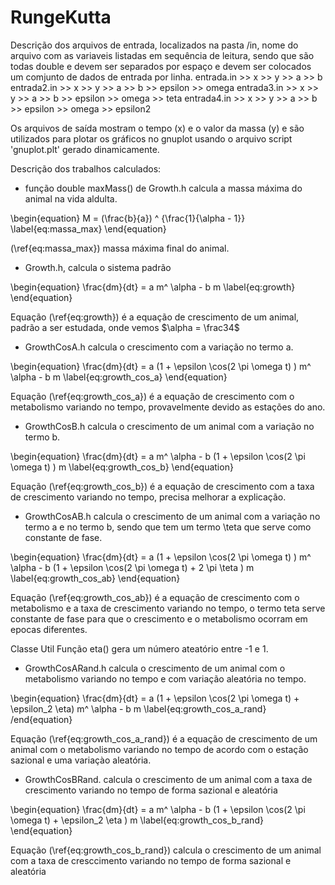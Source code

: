 # RungeKutta
Descrição dos arquivos de entrada, localizados na pasta /in, nome do arquivo com as variaveis listadas em sequência de leitura, sendo que são todas double e devem ser separados por espaço e devem ser colocados um comjunto de dados de entrada por linha. 
entrada.in >> x >> y >> a >> b
entrada2.in >> x >> y >> a >> b >> epsilon >> omega
entrada3.in >> x >> y >> a >> b >> epsilon >> omega >> teta
entrada4.in >> x >> y >> a >> b >> epsilon >> omega >> epsilon2

Os arquivos de saída mostram o tempo (x) e o valor da massa (y) e são utilizados para plotar os gráficos no gnuplot usando o arquivo script 'gnuplot.plt' gerado dinamicamente.

Descrição dos trabalhos calculados: 

* função double maxMass() de Growth.h calcula a massa máxima do animal na vida aldulta. 

\begin{equation}
    M = (\frac{b}{a}) ^ {\frac{1}{\alpha - 1}}
    \label{eq:massa_max}
\end{equation}

(\ref{eq:massa_max}) massa máxima final do animal.

* Growth.h, calcula o sistema padrão

\begin{equation}
    \frac{dm}{dt} = a m^ \alpha - b m
    \label{eq:growth}
\end{equation}

Equação (\ref{eq:growth}) é a equação de crescimento de um animal, padrão a ser estudada, onde vemos $\alpha =  \frac34$

* GrowthCosA.h calcula o crescimento com a variação no termo a.

\begin{equation}
    \frac{dm}{dt} = a (1 + \epsilon \cos(2 \pi \omega t) ) m^ \alpha - b m
    \label{eq:growth_cos_a}
\end{equation}

Equação (\ref{eq:growth_cos_a}) é a equação de crescimento com o metabolismo variando no tempo, provavelmente devido as estações do ano. 

* GrowthCosB.h calcula o crescimento de um animal com a variação no termo b.

\begin{equation}
    \frac{dm}{dt} = a m^ \alpha - b (1 + \epsilon \cos(2 \pi \omega t) ) m
    \label{eq:growth_cos_b}
\end{equation}

Equação (\ref{eq:growth_cos_b}) é a equação de crescimento com a taxa de crescimento variando no tempo, precisa melhorar a explicação.

* GrowthCosAB.h calcula o crescimento de um animal com a variação no termo a e no termo b, sendo que tem um termo \teta que serve como constante de fase. 

\begin{equation}
    \frac{dm}{dt} = a (1 + \epsilon \cos(2 \pi \omega t) ) m^ \alpha - b (1 + \epsilon \cos(2 \pi \omega t) + 2 \pi \teta ) m
    \label{eq:growth_cos_ab}
\end{equation}

Equação (\ref{eq:growth_cos_ab}) é a equação de crescimento com o metabolismo e a taxa de crescimento variando no tempo, o termo teta serve constante de fase para que o crescimento e o metabolismo ocorram em epocas diferentes. 

Classe Util Função eta() gera um número ateatório entre -1 e 1.

* GrowthCosARand.h calcula o crescimento de um animal com o metabolismo variando no tempo e com variação aleatória no tempo.

\begin{equation}
    \frac{dm}{dt} = a (1 + \epsilon \cos(2 \pi \omega t) + \epsilon_2 \eta) m^ \alpha - b m
    \label{eq:growth_cos_a_rand}
/end{equation}

Equação (\ref{eq:growth_cos_a_rand}) é a equação de crescimento de um animal com o metabolismo variando no tempo de acordo com o estação sazional e uma variaçào aleatória.

* GrowthCosBRand. calcula o crescimento de um animal com a taxa de crescimento variando no tempo de forma sazional e aleatória

\begin{equation}
    \frac{dm}{dt} = a m^ \alpha - b (1 + \epsilon \cos(2 \pi \omega t) + \epsilon_2 \eta ) m
    \label{eq:growth_cos_b_rand}
\end{equation}

Equação (\ref{eq:growth_cos_b_rand}) calcula o crescimento de um animal com a taxa de cresccimento variando no tempo de forma sazional e aleatória
